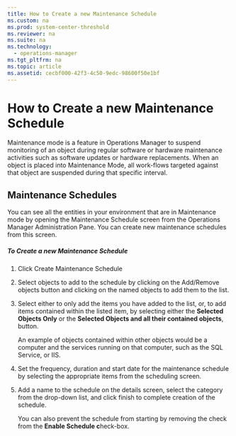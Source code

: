 ```yaml
---
title: How to Create a new Maintenance Schedule
ms.custom: na
ms.prod: system-center-threshold
ms.reviewer: na
ms.suite: na
ms.technology: 
  - operations-manager
ms.tgt_pltfrm: na
ms.topic: article
ms.assetid: cecbf000-42f3-4c50-9edc-98600f50e1bf
---
```

# How to Create a new Maintenance Schedule
Maintenance mode is a feature in Operations Manager to suspend monitoring of an object during regular software or hardware maintenance activities such as software updates or hardware replacements. When an object is placed into Maintenance Mode, all work-flows targeted against that object are suspended during that specific interval.

## Maintenance Schedules
You can see all the entities in your environment that are in Maintenance mode by opening the Maintenance Schedule screen from the Operations Manager Administration Pane. You can create new maintenance schedules from this screen.

##### To Create a new Maintenance Schedule

1.  Click Create Maintenance Schedule

2.  Select objects to add to the schedule by clicking on the Add/Remove objects button and clicking on the named objects to add them to the list.

3.  Select either to only add the items you have added to the list, or, to add items contained within the listed item, by selecting either the **Selected Objects Only** or the **Selected Objects and all their contained objects**, button.

    An example of objects contained within other objects would be a computer and the services running on that computer, such as the SQL Service, or IIS.

4.  Set the frequency, duration and start date  for the maintenance schedule by selecting the appropriate items from the scheduling screen.

5.  Add a name to the schedule on the details screen, select the category from the drop-down list, and click finish to complete creation of the schedule.

    You can also prevent the schedule from starting by removing the check from  the **Enable Schedule c**heck-box.


